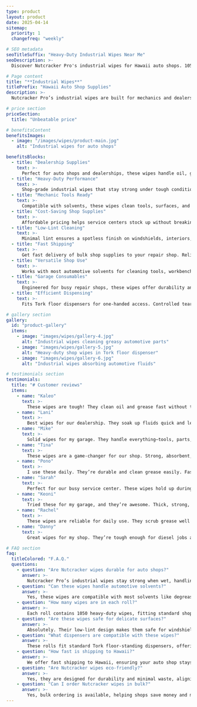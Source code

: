 ```yaml
---
type: product
layout: product
date: 2025-04-14
sitemap:
  priority: 1
  changefreq: "weekly"

# SEO metadata
seoTitleSuffix: "Heavy-Duty Industrial Wipes Near Me"
seoDescription: >-
  Discover Nutcracker Pro's industrial wipes for Hawaii auto shops. 1050 heavy-duty, lint-free wipes per roll, perfect for mechanics and dealerships. Solvent-resistant, durable, and cost-effective. Fast shipping to Hawaii service centers.

# Page content
title: "**Industrial Wipes**"
titlePrefix: "Hawaii Auto Shop Supplies"
description: >-
  Nutcracker Pro’s industrial wipes are built for mechanics and dealerships. With 1050 heavy-duty, lint-free wipes per roll, they tackle oil, grease, and fluids effortlessly. Durable and solvent-resistant, these wipes cut costs by up to 40% compared to rental towels. Ideal for busy auto repair shops, ensuring a reliable, budget-friendly supply with fast shipping.

# price section
priceSection:
  title: "Unbeatable price"

# benefitsContent
benefitsImages:
  - image: "/images/wipes/product-main.jpg"
    alt: "Industrial wipes for auto shops"

benefitsBlocks:
  - title: "Dealership Supplies"
    text: >-
      Perfect for auto shops and dealerships, these wipes handle oil, grease, and fluids with ease. Designed for heavy use, they ensure a clean, professional finish every time.
  - title: "Heavy-Duty Performance"
    text: >-
      Shop-grade industrial wipes that stay strong under tough conditions. Absorb spills and grime fast, making them ideal for automotive maintenance tasks.
  - title: "Mechanic Tools Ready"
    text: >-
      Compatible with solvents, these wipes clean tools, surfaces, and equipment efficiently. A must-have for mechanics handling daily challenges.
  - title: "Cost-Saving Shop Supplies"
    text: >-
      Affordable pricing helps service centers stock up without breaking the budget. Keep a steady supply of high-performance wipes for daily use.
  - title: "Low-Lint Cleaning"
    text: >-
      Minimal lint ensures a spotless finish on windshields, interiors, and precision parts. Perfect for professional-grade auto shops and body shops.
  - title: "Fast Shipping"
    text: >-
      Get fast delivery of bulk shop supplies to your repair shop. Reliable stock for dealerships and service centers, minimizing downtime.
  - title: "Versatile Shop Use"
    text: >-
      Works with most automotive solvents for cleaning tools, workbenches, and parts. A versatile solution for high-volume auto service environments.
  - title: "Garage Consumables"
    text: >-
      Engineered for busy repair shops, these wipes offer durability and absorption for daily maintenance tasks, from oil changes to engine repairs.
  - title: "Efficient Dispensing"
    text: >-
      Fits Tork floor dispensers for one-handed access. Controlled tear-off reduces waste, boosting efficiency in fast-paced automotive workshops.

# gallery section
gallery:
  id: "product-gallery"
  items:
    - image: "images/wipes/gallery-4.jpg"
      alt: "Industrial wipes cleaning greasy automotive parts"
    - image: "images/wipes/gallery-5.jpg"
      alt: "Heavy-duty shop wipes in Tork floor dispenser"
    - image: "images/wipes/gallery-6.jpg"
      alt: "Industrial wipes absorbing automotive fluids"

# testimonials section
testimonials:
  title: "# Customer reviews"
  items:
    - name: "Kaleo"
      text: >-
        These wipes are tough! They clean oil and grease fast without tearing. Great for my shop. One roll lasts long, and the price is right.
    - name: "Lani"
      text: >-
        Best wipes for our dealership. They soak up fluids quick and leave no lint. Saves us money compared to other towels. We’ll keep ordering these.
    - name: "Mike"
      text: >-
        Solid wipes for my garage. They handle everything—tools, parts, spills. No shredding, and they fit my dispenser perfectly.
    - name: "Tina"
      text: >-
        These wipes are a game-changer for our shop. Strong, absorbent, and don’t leave a mess. Great for cleaning interiors and tools.
    - name: "Pono"
      text: >-
        I use these daily. They’re durable and clean grease easily. Fast delivery keeps us stocked. Definitely worth it.
    - name: "Sarah"
      text: >-
        Perfect for our busy service center. These wipes hold up during heavy jobs and don’t fall apart. They save us time and money.
    - name: "Keoni"
      text: >-
        Tried these for my garage, and they’re awesome. Thick, strong, and no lint. They clean tools and surfaces great.
    - name: "Rachel"
      text: >-
        These wipes are reliable for daily use. They scrub grease well and don’t tear. The roll size keeps our bays stocked.
    - name: "Danny"
      text: >-
        Great wipes for my shop. They’re tough enough for diesel jobs and soft enough for interiors. Fast delivery keeps us ready.

# FAQ section
faq:
  titleColored: "F.A.Q."
  questions:
    - question: "Are Nutcracker wipes durable for auto shops?"
      answer: >-
        Nutcracker Pro’s industrial wipes stay strong when wet, handling oil and grease without tearing. Perfect for busy service centers.
    - question: "Can these wipes handle automotive solvents?"
      answer: >-
        Yes, these wipes are compatible with most solvents like degreasers and brake cleaners, maintaining strength during tough cleaning tasks.
    - question: "How many wipes are in each roll?"
      answer: >-
        Each roll contains 1050 heavy-duty wipes, fitting standard shop dispensers and providing a long-lasting supply.
    - question: "Are these wipes safe for delicate surfaces?"
      answer: >-
        Absolutely. Their low-lint design makes them safe for windshields, interior panels, and precision parts without leaving residue.
    - question: "What dispensers are compatible with these wipes?"
      answer: >-
        These rolls fit standard Tork floor-standing dispensers, offering clean tear-off and easy one-handed access.
    - question: "How fast is shipping to Hawaii?"
      answer: >-
        We offer fast shipping to Hawaii, ensuring your auto shop stays stocked without delays.
    - question: "Are Nutcracker wipes eco-friendly?"
      answer: >-
        Yes, they are designed for durability and minimal waste, aligning with sustainable practices for shop supplies.
    - question: "Can I order Nutcracker wipes in bulk?"
      answer: >-
        Yes, bulk ordering is available, helping shops save money and maintain a steady inventory.
---
```

